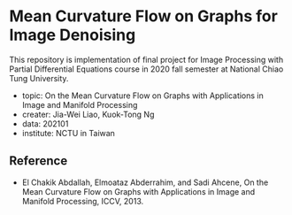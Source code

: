 # Mean Curvature Flow on Graphs for Image Denoising

This repository is implementation of final project for Image Processing with Partial Differential Equations course in 2020 fall semester at National Chiao Tung University.

- topic: On the Mean Curvature Flow on Graphs with Applications in Image and Manifold Processing
- creater: Jia-Wei Liao, Kuok-Tong Ng
- data: 202101
- institute: NCTU in Taiwan

## Reference
- El Chakik Abdallah, Elmoataz Abderrahim, and Sadi Ahcene, On the Mean Curvature Flow on Graphs with Applications in Image and
Manifold Processing, ICCV, 2013.
